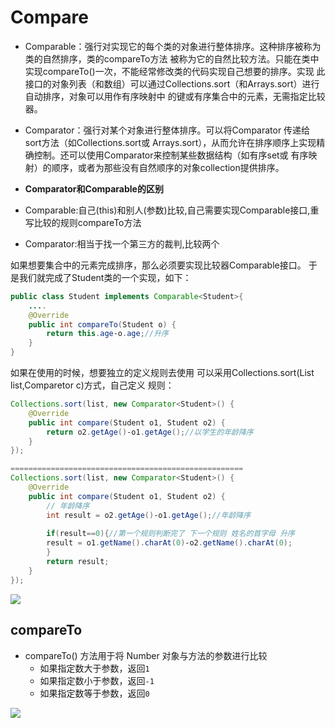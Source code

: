 # Compare

* Comparable：强行对实现它的每个类的对象进行整体排序。这种排序被称为类的自然排序，类的compareTo方法 被称为它的自然比较方法。只能在类中实现compareTo\(\)一次，不能经常修改类的代码实现自己想要的排序。实现 此接口的对象列表（和数组）可以通过Collections.sort（和Arrays.sort）进行自动排序，对象可以用作有序映射中 的键或有序集合中的元素，无需指定比较器。  
* Comparator：强行对某个对象进行整体排序。可以将Comparator 传递给sort方法（如Collections.sort或 Arrays.sort），从而允许在排序顺序上实现精确控制。还可以使用Comparator来控制某些数据结构（如有序set或 有序映射）的顺序，或者为那些没有自然顺序的对象collection提供排序。



*  **Comparator和Comparable的区别**
  * Comparable:自己\(this\)和别人\(参数\)比较,自己需要实现Comparable接口,重写比较的规则compareTo方法 
  * Comparator:相当于找一个第三方的裁判,比较两个



如果想要集合中的元素完成排序，那么必须要实现比较器Comparable接口。 于是我们就完成了Student类的一个实现，如下：

```java
public class Student implements Comparable<Student>{
    ....
    @Override
    public int compareTo(Student o) {
        return this.age‐o.age;//升序
    }
}
```

如果在使用的时候，想要独立的定义规则去使用 可以采用Collections.sort\(List list,Comparetor c\)方式，自己定义 规则：

```java
Collections.sort(list, new Comparator<Student>() {
    @Override
    public int compare(Student o1, Student o2) {
        return o2.getAge()‐o1.getAge();//以学生的年龄降序
    }
});

====================================================
Collections.sort(list, new Comparator<Student>() {
    @Override
    public int compare(Student o1, Student o2) {
        // 年龄降序
        int result = o2.getAge()‐o1.getAge();//年龄降序
        
        if(result==0){//第一个规则判断完了 下一个规则 姓名的首字母 升序
        result = o1.getName().charAt(0)‐o2.getName().charAt(0);
        }
        return result;
    }
});
```

![](../.gitbook/assets/image.png)

## compareTo

* compareTo\(\) 方法用于将 Number 对象与方法的参数进行比较
  * 如果指定数大于参数，返回`1` 
  * 如果指定数小于参数，返回`-1` 
  * 如果指定数等于参数，返回`0` 

![](../.gitbook/assets/image%20%284%29.png)

